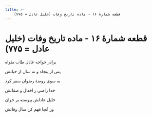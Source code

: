 ```yaml
---
title: >-
    قطعه شمارهٔ ۱۶ - ماده تاریخ وفات (خلیل عادل = ۷۷۵)
---
```

# قطعه شمارهٔ ۱۶ - ماده تاریخ وفات (خلیل عادل = ۷۷۵)

<div class="b" id="bn1"><div class="m1"><p>برادر خواجه عادل طاب مثواه</p></div>
<div class="m2"><p>پس از پنجاه و نه سال از حیاتش</p></div></div>
<div class="b" id="bn2"><div class="m1"><p>به سوی روضهٔ رضوان سفر کرد</p></div>
<div class="m2"><p>خدا راضی ز افعال و صفاتش</p></div></div>
<div class="b" id="bn3"><div class="m1"><p>خلیل عادلش پیوسته بر خوان</p></div>
<div class="m2"><p>وز آنجا فهم کن سال وفاتش</p></div></div>